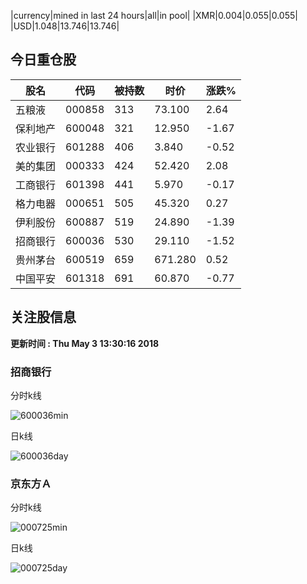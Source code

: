 |currency|mined in last 24 hours|all|in pool|
|XMR|0.004|0.055|0.055|
|USD|1.048|13.746|13.746|

## 今日重仓股 

|股名|代码|被持数|时价|涨跌%|
|---|---|---|---|---|
|五粮液|000858|313|73.100|2.64|
|保利地产|600048|321|12.950|-1.67|
|农业银行|601288|406|3.840|-0.52|
|美的集团|000333|424|52.420|2.08|
|工商银行|601398|441|5.970|-0.17|
|格力电器|000651|505|45.320|0.27|
|伊利股份|600887|519|24.890|-1.39|
|招商银行|600036|530|29.110|-1.52|
|贵州茅台|600519|659|671.280|0.52|
|中国平安|601318|691|60.870|-0.77|

## 关注股信息
**更新时间 : Thu May  3 13:30:16 2018**
### 招商银行 
分时k线

![600036min](http://image.sinajs.cn/newchart/min/n/sh600036.gif)

日k线

![600036day](http://image.sinajs.cn/newchart/daily/n/sh600036.gif)

### 京东方Ａ 
分时k线

![000725min](http://image.sinajs.cn/newchart/min/n/sz000725.gif)

日k线

![000725day](http://image.sinajs.cn/newchart/daily/n/sz000725.gif)
